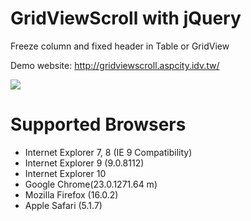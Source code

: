 GridViewScroll with jQuery
==
Freeze column and fixed header in Table or GridView

Demo website: http://gridviewscroll.aspcity.idv.tw/

<img border="0" src="http://gridviewscroll.aspcity.idv.tw/images/gridviewscroll_git.png">

Supported Browsers
==
* Internet Explorer 7, 8 (IE 9 Compatibility)
* Internet Explorer 9 (9.0.8112)
* Internet Explorer 10
* Google Chrome(23.0.1271.64 m)
* Mozilla Firefox (16.0.2)
* Apple Safari (5.1.7)
